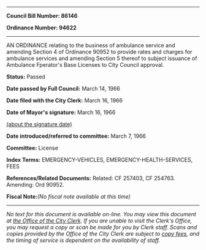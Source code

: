 

********

**Council Bill Number: 86146**
   
**Ordinance Number: 94622**
********

 AN ORDINANCE relating to the business of ambulance service and amending Section 4 of Ordinance 90952 to provide rates and charges for ambulance services and amending Section 5 thereof to subject issuance of Ambulance Fperator's Base Licenses to City Council approval.

**Status:** Passed
   
**Date passed by Full Council:** March 14, 1966
   
**Date filed with the City Clerk:** March 16, 1966
   
**Date of Mayor's signature:** March 16, 1966
   
[(about the signature date)](/~public/approvaldate.htm)
   
   
   
**Date introduced/referred to committee:** March 7, 1966
   
**Committee:** License
   
   
**Index Terms:** EMERGENCY-VEHICLES, EMERGENCY-HEALTH-SERVICES, FEES

**References/Related Documents:** Related: CF 257403, CF 254763. Amending: Ord 90952.

**Fiscal Note:**_(No fiscal note available at this time)_
********

_No text for this document is available on-line. You may view this document at [the Office of the City Clerk](http://www.seattle.gov/leg/clerk/contactUs.htm). If you are unable to visit the Clerk's Office, you may request a copy or scan be made for you by Clerk staff. Scans and copies provided by the Office of the City Clerk are subject to [copy fees](http://clerk.seattle.gov/~public/clerkfees.htm), and the timing of service is dependent on the availability of staff._


